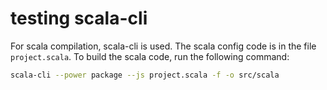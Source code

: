 # testing scala-cli

For scala compilation, scala-cli is used. The scala config code is in the file
`project.scala`. To build the scala code, run the following command:

```bash
scala-cli --power package --js project.scala -f -o src/scala
```
